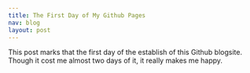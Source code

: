 ```yaml
---
title: The First Day of My Github Pages
nav: blog
layout: post
---
```


This post marks that the first day of the establish of this Github blogsite.
Though it cost me almost two days of it, it really makes me happy.